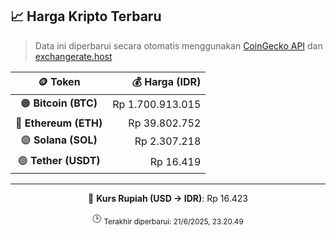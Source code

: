 

<!-- HARGA_KRIPTO -->
## 📈 Harga Kripto Terbaru

> Data ini diperbarui secara otomatis menggunakan [CoinGecko API](https://www.coingecko.com/) dan [exchangerate.host](https://exchangerate.host/)

<div align="center">

| 🪙 Token | 💰 Harga (IDR) |
|:------:|---------------:|
| 🟠 **Bitcoin (BTC)**   | Rp 1.700.913.015 |
| 🔵 **Ethereum (ETH)**  | Rp 39.802.752 |
| 🟣 **Solana (SOL)**    | Rp 2.307.218 |
| 🟢 **Tether (USDT)**   | Rp 16.419 |

---

💱 **Kurs Rupiah (USD → IDR)**: Rp 16.423

🕒 <sub>Terakhir diperbarui: 21/6/2025, 23.20.49</sub>

</div>
<!-- /HARGA_KRIPTO -->